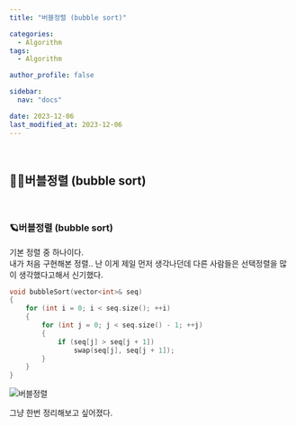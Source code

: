 ```yaml
---
title: "버블정렬 (bubble sort)"

categories:
  - Algorithm
tags:
  - Algorithm

author_profile: false

sidebar:
  nav: "docs"

date: 2023-12-06
last_modified_at: 2023-12-06
---
```


<br>

## 🙇‍♀️버블정렬 (bubble sort)

<br>


### 🪐버블정렬 (bubble sort)

기본 정렬 중 하나이다.  
내가 처음 구현해본 정렬.. 난 이게 제일 먼저 생각나던데 다른 사람들은 선택정렬을 많이 생각했다고해서 신기했다.  

```cpp
void bubbleSort(vector<int>& seq)
{
	for (int i = 0; i < seq.size(); ++i)
	{
		for (int j = 0; j < seq.size() - 1; ++j)
		{
			if (seq[j] > seq[j + 1])
				swap(seq[j], seq[j + 1]);
		}
	}
}
```

![버블정렬](https://github.com/stopresent/DirectX12-Study/assets/86364202/acc24140-8f05-41e2-ad09-f233ace2b287)

그냥 한번 정리해보고 싶어졌다.